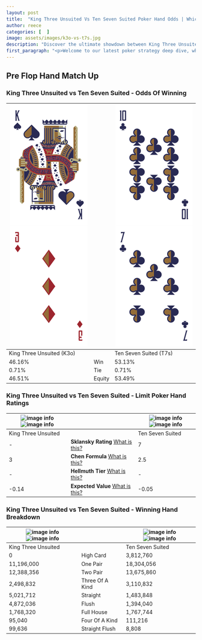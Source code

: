 ```yaml
---
layout: post
title:  "King Three Unsuited Vs Ten Seven Suited Poker Hand Odds | Which Is The Better Hand In Poker? A Complete Guide"
author: reece
categories: [  ]
image: assets/images/k3o-vs-t7s.jpg
description: "Discover the ultimate showdown between King Three Unsuited and Ten Seven Suited in poker! Uncover the odds, strategies, and scenarios where one hand triumphs over the other. Get ready to up your poker game with this thrilling analysis."
first_paragraph: "<p>Welcome to our latest poker strategy deep dive, where we're pitting two distinct hands against each other in a high-stakes showdown: King Three Unsuited vs Ten Seven Suited.</p><p>In the dynamic world of poker, every decision counts, and knowing which hand holds the upper hand is key to your success at the table.</p><p>In this article, we'll dissect these two hands, explore the scenarios where one dominates the other, and equip you with the knowledge to make strategic choices that can tip the odds in your favor.</p><p>Get ready to unravel the intriguing dynamics of these poker hands and elevate your game to new heights.</p>"
---
```




[comment]: # (sp0)

## Pre Flop Hand Match Up

<div class="table hand-ratings" markdown="1"> 



### King Three Unsuited vs Ten Seven Suited - Odds Of Winning


    
| ![image info](assets/images/hand1/k.png) ![image info](assets/images/hand1/3o.png) |  | ![image info](assets/images/hand2/t.png) ![image info](assets/images/hand2/7.png) |
| -------- | -------- | -------- |
| King Three Unsuited (K3o) |  | Ten Seven Suited (T7s) |
| 46.16% | Win | 53.13% |
| 0.71% | Tie | 0.71% |
| 46.51% | Equity | 53.49% |




[comment]: # (sp1)



### King Three Unsuited vs Ten Seven Suited - Limit Poker Hand Ratings


    
| ![image info](https://www.riverpairs.com/assets/images/hand1/k.png) ![image info](https://www.riverpairs.com/assets/images/hand1/3o.png) |  | ![image info](https://www.riverpairs.com/assets/images/hand2/t.png) ![image info](https://www.riverpairs.com/assets/images/hand2/7.png) |
| -------- | -------- | -------- |
| King Three Unsuited |  | Ten Seven Suited |
| - | **Sklansky Rating** [What is this?](/sklansky-rating-explained) | 7 |
| 3 | **Chen Formula** [What is this?](/chen-formula-explained) | 2.5 |
| - | **Hellmuth Tier** [What is this?](/Hellmuth-tier-explained) | - |
| -0.14 | **Expected Value** [What is this?](/expected-value-explained) | -0.05 |




[comment]: # (sp2)



### King Three Unsuited vs Ten Seven Suited - Winning Hand Breakdown


    
| ![image info](https://www.riverpairs.com/assets/images/hand1/k.png) ![image info](https://www.riverpairs.com/assets/images/hand1/3o.png) |  | ![image info](https://www.riverpairs.com/assets/images/hand2/t.png) ![image info](https://www.riverpairs.com/assets/images/hand2/7.png) |
| -------- | -------- | -------- |
| King Three Unsuited |  | Ten Seven Suited |
| 0 | High Card | 3,812,760 |
| 11,196,000 | One Pair | 18,304,056 |
| 12,388,356 | Two Pair | 13,675,860 |
| 2,498,832 | Three Of A Kind | 3,110,832 |
| 5,021,712 | Straight | 1,483,848 |
| 4,872,036 | Flush | 1,394,040 |
| 1,768,320 | Full House | 1,767,744 |
| 95,040 | Four Of A Kind | 111,216 |
| 99,636 | Straight Flush | 8,808 |




[comment]: # (sp3)



</div>

[comment]: # (sp4)



[comment]: # (sp5)

